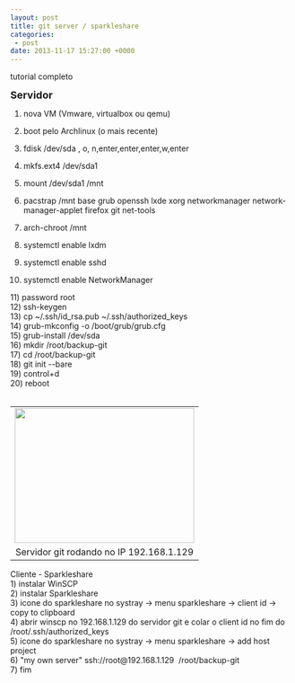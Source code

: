 ```yaml
---
layout: post
title: git server / sparkleshare
categories:
 - post
date: 2013-11-17 15:27:00 +0000
---
```


tutorial completo  

<a name="more"></a>  

  

__<span style="font-size: large;">Servidor</span>__  

1) nova VM (Vmware, virtualbox ou qemu)  

2) boot pelo Archlinux (o mais recente)  

3) fdisk /dev/sda , o, n,enter,enter,enter,w,enter  

4) mkfs.ext4 /dev/sda1  

5) mount /dev/sda1 /mnt  

6) pacstrap /mnt base grub openssh lxde xorg networkmanager network-manager-applet firefox git net-tools  

7) arch-chroot /mnt  

8) systemctl enable lxdm  

9) systemctl enable sshd  

10) systemctl enable NetworkManager  

<div>
11) password root</div>

<div>
12) ssh-keygen</div>

<div>
13) cp ~/.ssh/id_rsa.pub ~/.ssh/authorized_keys</div>

<div>
14) grub-mkconfig -o /boot/grub/grub.cfg</div>

<div>
15) grub-install /dev/sda<br/>
16) mkdir /root/backup-git<br/>
17) cd /root/backup-git<br/>
18) git init --bare</div>

<div>
19) control+d</div>

<div>
20) reboot</div>

<div>
<br/>
<table align="center" cellpadding="0" cellspacing="0" class="tr-caption-container" style="margin-left: auto; margin-right: auto; text-align: center;"><tbody>
<tr><td style="text-align: center;"><a href="http://1.bp.blogspot.com/-F6XyJpa-0As/UnFwhKq1sMI/AAAAAAAAm4Q/n7DDdzxca1o/s1600/git-server.png" imageanchor="1" style="margin-left: auto; margin-right: auto;"><img border="0" height="240" src="http://1.bp.blogspot.com/-F6XyJpa-0As/UnFwhKq1sMI/AAAAAAAAm4Q/n7DDdzxca1o/s320/git-server.png" width="320"/></a></td></tr>
<tr><td class="tr-caption" style="text-align: center;">Servidor git rodando no IP 192.168.1.129</td></tr>
</tbody></table>
Cliente - Sparkleshare<br/>
1) instalar WinSCP<br/>
2) instalar Sparkleshare<br/>
3) icone do sparkleshare no systray -&gt; menu sparkleshare -&gt; client id -&gt; copy to clipboard<br/>
4) abrir winscp no 192.168.1.129&nbsp;do servidor git e colar o client id no fim do /root/.ssh/authorized_keys<br/>
5) icone do sparkleshare no systray -&gt; menu sparkleshare -&gt; add host project<br/>
6) "my own server" ssh://root@192.168.1.129 &nbsp;/root/backup-git<br/>
7) fim<br/>
<br/>
<br/></div>